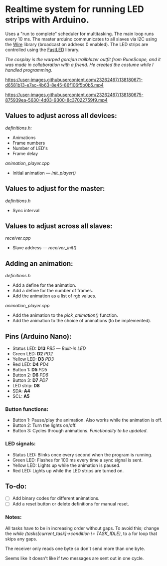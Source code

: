 # Realtime system for running LED strips with Arduino.
Uses a "run to complete" scheduler for multitasking.
The main loop runs every 10 ms.
The master arduino communicates to all slaves via I2C using the [Wire](https://www.arduino.cc/en/reference/wire) library (broadcast on address 0 enabled).
The LED strips are controlled using the [FastLED](https://github.com/FastLED/FastLED) library.

*The cosplay is the warped gorajan trailblazer outfit from RuneScape, and it was made in collaboration with a friend. He created the costume while I handled programming.*


https://user-images.githubusercontent.com/23262467/138180671-d6581b13-e7ac-4b63-8e45-86f106f5b0b5.mp4



https://user-images.githubusercontent.com/23262467/138180675-875939ea-5630-4d03-9300-8c37022759f9.mp4


## Values to adjust across all devices:
*definitions.h:*
* Animations
* Frame numbers
* Number of LED's
* Frame delay

*animation_player.cpp*
* Initial animation *&mdash; init_player()*

## Values to adjust for the master:
*definitions.h*
* Sync interval

## Values to adjust across all slaves:
*receiver.cpp*
* Slave address *&mdash; receiver_init()*

## Adding an animation:
*definitions.h*
* Add a define for the animation.
* Add a define for the number of frames.
* Add the animation as a list of rgb values.

*animation_player.cpp*
* Add the animation to the *pick_animation()* function.
* Add the animation to the choice of animations (to be implemented).

## Pins (Arduino Nano):
* Status LED: **D13** *PB5 &mdash; Built-in LED*
* Green LED: **D2** *PD2*
* Yellow LED: **D3** *PD3*
* Red LED: **D4** *PD4*
* Button 1: **D5** *PD5*
* Button 2: **D6** *PD6*
* Button 3: **D7** *PD7*
* LED strip: **D8**
* SDA: **A4**
* SCL: **A5**

### Button functions:
* Button 1: Pause/play the animation. Also works while the animation is off.
* Button 2: Turn the lights on/off.
* Button 3: Cycles through animations. *Functionality to be updated*.

### LED signals:
* Status LED: Blinks once every second when the program is running.
* Green LED: Flashes for 100 ms every time a sync signal is sent.
* Yellow LED: Lights up while the animation is paused.
* Red LED: Lights up while the LED strips are turned on.

## To-do:
- [ ] Add binary codes for different animations.
- [ ] Add a reset button or delete definitions for manual reset.

### Notes:
All tasks have to be in increasing order without gaps. To avoid this; change the *while (tasks[current_task]->condition != TASK_IDLE)*, to a for loop that skips any gaps.

The receiver only reads one byte so don't send more than one byte.

Seems like it doesn't like if two messages are sent out in one cycle.
